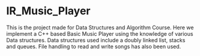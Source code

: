 # IR_Music_Player
This is the project made for Data Structures and Algorithm Course. Here we implement a C++ based Basic Music Player using the knowledge of various Data structures. Data structures used include a doubly linked list, stacks and queues. File handling to read and write songs has also been used.
